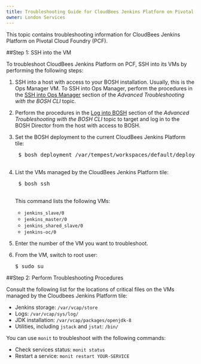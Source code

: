 ```yaml
---
title: Troubleshooting Guide for CloudBees Jenkins Platform on Pivotal Cloud Foundry
owner: London Services
---
```


This topic contains troubleshooting information for CloudBees Jenkins Platform on Pivotal Cloud Foundry (PCF).

##<a id='ssh'></a>Step 1: SSH into the VM

To troubleshoot CloudBees Jenkins Platform on PCF, SSH into its VMs by performing the following steps:

1. SSH into a host with access to your BOSH installation. Usually, this is the Ops Manager VM. To SSH into Ops Manager, perform the procedures in the [SSH into Ops Manager](https://docs.pivotal.io/pivotalcf/customizing/trouble-advanced.html#ssh) section of the <em>Advanced Troubleshooting with the BOSH CLI</em> topic.
1. Perform the procedures in the [Log into BOSH](https://docs.pivotal.io/pivotalcf/1-8/customizing/trouble-advanced.html#log-in) section of the <em>Advanced Troubleshooting with the BOSH CLI</em> topic to target and log in to the BOSH Director from the host with access to BOSH. 

1. Set the BOSH deployment to the current CloudBees Jenkins Platform tile: 

	<pre class="terminal">
	$ bosh deployment /var/tempest/workspaces/default/deployments/$(bosh deployments | grep p-jenkins | cut -f 2 -d "|" | xargs).yml
	</pre>

1. List the VMs managed by the CloudBees Jenkins Platform tile:
	<pre class="terminal">
	$ bosh ssh
	</pre>
	This command lists the following VMs:
	 * `jenkins_slave/0`
	 * `jenkins_master/0`
	 * `jenkins_shared_slave/0`
	 * `jenkins-oc/0`
1. Enter the number of the VM you want to troubleshoot.
1. From the VM, switch to root user:
	<pre class="terminal">$ sudo su</pre>

##<a id='troubleshoot'></a>Step 2: Perform Troubleshooting Procedures

Consult the following list for the locations of critical files on the VMs managed by the Cloudbees Jenkins Platform tile:

* Jenkins storage: `/var/vcap/store`
* Logs: `/var/vcap/sys/log/`
* JDK installation: `/var/vcap/packages/openjdk-8`
* Utilities, including `jstack` and `jstat`: `/bin/`

You can use `monit` to troubleshoot with the following commands:

* Check services status: `monit status`
* Restart a service: `monit restart YOUR-SERVICE`